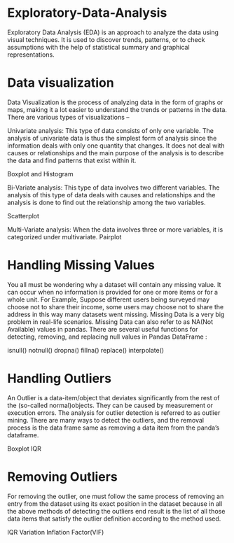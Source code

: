 # Exploratory-Data-Analysis

Exploratory Data Analysis (EDA) is an approach to analyze the data using visual techniques. It is used to discover trends, patterns, or to check assumptions with the help of statistical summary and graphical representations. 


# Data visualization
Data Visualization is the process of analyzing data in the form of graphs or maps, making it a lot easier to understand the trends or patterns in the data. There are various types of visualizations – 

Univariate analysis: This type of data consists of only one variable. The analysis of univariate data is thus the simplest form of analysis since the information deals with only one quantity that changes. It does not deal with causes or relationships and the main purpose of the analysis is to describe the data and find patterns that exist within it.

Boxplot and Histogram

Bi-Variate analysis: This type of data involves two different variables. The analysis of this type of data deals with causes and relationships and the analysis is done to find out the relationship among the two variables.

Scatterplot

Multi-Variate analysis: When the data involves three or more variables, it is categorized under multivariate.
Pairplot


# Handling Missing Values
You all must be wondering why a dataset will contain any missing value. It can occur when no information is provided for one or more items or for a whole unit. For Example, Suppose different users being surveyed may choose not to share their income, some users may choose not to share the address in this way many datasets went missing. Missing Data is a very big problem in real-life scenarios. Missing Data can also refer to as NA(Not Available) values in pandas. There are several useful functions for detecting, removing, and replacing null values in Pandas DataFrame :

isnull()
notnull()
dropna()
fillna()
replace()
interpolate()


# Handling Outliers
An Outlier is a data-item/object that deviates significantly from the rest of the (so-called normal)objects. They can be caused by measurement or execution errors. The analysis for outlier detection is referred to as outlier mining. There are many ways to detect the outliers, and the removal process is the data frame same as removing a data item from the panda’s dataframe.

Boxplot
IQR


# Removing Outliers
For removing the outlier, one must follow the same process of removing an entry from the dataset using its exact position in the dataset because in all the above methods of detecting the outliers end result is the list of all those data items that satisfy the outlier definition according to the method used.

IQR
Variation Inflation Factor(VIF)


